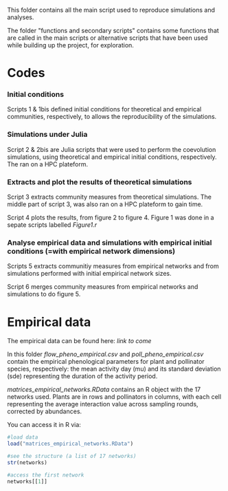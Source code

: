 This folder contains all the main script used to reproduce simulations and analyses.

The folder "functions and secondary scripts" contains some functions that are called in the main scripts or alternative scripts that have been used while building up the project, for exploration.

# Codes

### Initial conditions

Scripts 1 & 1bis defined initial conditions for theoretical and empirical communities, respectively, to allows the reproducibility of the simulations.

### Simulations under Julia

Script 2 & 2bis are Julia scripts that were used to perform the coevolution simulations, using theoretical and empirical initial conditions, respectively. The ran on a HPC plateform.

### Extracts and plot the results of theoretical simulations 

Script 3 extracts community measures from theoretical simulations. The middle part of script 3, was also ran on a HPC plateform to gain time.

Script 4 plots the results, from figure 2 to figure 4. Figure 1 was done in a sepate scripts labelled *Figure1.r*

### Analyse empirical data and simulations with empirical initial conditions (=with empirical network dimensions) 

Scripts 5 extracts communitiy measures from empirical networks and from simulations performed with initial empirical network sizes. 

Script 6 merges community measures from empirical networks and simulations to do figure 5.

# Empirical data

The empirical data can be found here: *link to come*

In this folder *flow_pheno_empirical.csv* and *poll_pheno_empirical.csv* contain the empirical phenological parameters for plant and pollinator species, respectively: the mean activity day (mu) and its standard deviation (sde) representing the duration of the activity period.

*matrices_empirical_networks.RData* contains an R object with the 17 networks used. Plants are in rows and pollinators in columns, with each cell representing the average interaction value across sampling rounds, corrected by abundances.

You can access it in R via:

```R
#load data
load("matrices_empirical_networks.RData")

#see the structure (a list of 17 networks)
str(networks)

#access the first network
networks[[1]]
```

